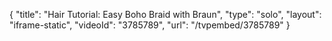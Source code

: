 {
    "title": "Hair Tutorial: Easy Boho Braid with Braun",
    "type": "solo",
    "layout": "iframe-static",
    "videoId": "3785789",
    "url": "\/tvpembed\/3785789"
}